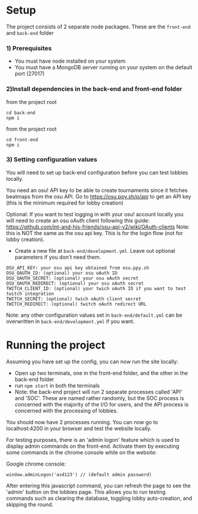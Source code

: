 # Setup

The project consists of 2 separate node packages. These are the `front-end` and `back-end` folder

### 1) Prerequisites
- You must have node installed on your system
- You must have a MongoDB server running on your system on the default port (27017)

### 2)Install dependencies in the back-end and front-end folder

from the project root
```
cd back-end
npm i
```

from the project root
```
cd front-end
npm i
```

### 3) Setting configuration values 

You will need to set up back-end configuration before you can test lobbies locally.

You need an osu! API key to be able to create tournaments since it fetches beatmaps from the osu API. Go to https://osu.ppy.sh/p/api to get an API key (this is the minimum required for lobby creation)

Optional: If you want to test logging in with your osu! account locally you will need to create an osu oAuth client following this guide: https://github.com/int-and-his-friends/osu-api-v2/wiki/OAuth-clients Note: this is NOT the same as the osu api key. This is for the login flow (not for lobby creation).

- Create a new file at `back-end/development.yml`. Leave out optional parameters if you don't need them.
```
OSU_API_KEY: your osu api key obtained from osu.ppy.sh
OSU_OAUTH_ID: (optional) your osu oAuth ID
OSU_OAUTH_SECRET: (optional) your osu oAuth secret
OSU_OAUTH_REDIRECT: (optional) your osu oAuth secret
TWITCH_CLIENT_ID: (optional) your twich oAuth ID if you want to test twitch integration
TWITCH_SECRET: (optional) twich oAuth client secret
TWITCH_REDIRECT: (optional) twitch oAuth redirect URL
```

Note: any other configuration values set in `back-end/default.yml` can be overwritten in `back-end/development.yml` if you want.

# Running the project
Assuming you have set up the config, you can now run the site locally:

- Open up two terminals, one in the front-end folder, and the other in the back-end folder
- run `npm start` in both the terminals
- Note: the back-end project will run 2 separate processes called 'API' and 'SOC'. These are named rather randomly, but the SOC process is concerned with the majority of the I/O for users, and the API process is concerned with the processing of lobbies.

You should now have 2 processes running. You can now go to localhost:4200 in your browser and test the website locally.

For testing purposes, there is an 'admin logon' feature which is used to display admin commands on the front-end. Activate them by executing some commands in the chrome console while on the website:

Google chrome console:
```
window.adminLogon('asd123') // (default admin password)
```

After entering this javascript command, you can refresh the page to see the 'admin' button on the lobbies page. This allows you to run testing commands such as clearing the database, toggling lobby auto-creation, and skipping the round.

